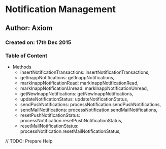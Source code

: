 # Notification Management
## Author: Axiom
### Created on: 17th Dec 2015
### Table of Content
- Methods
	-	insertNotificationTransactions: insertNotificationTransactions,
	-	getInappNotifications: getInappNotifications,
	-	markInappNotificationRead: markInappNotificationRead,
	-	markInappNotificationUnread: markInappNotificationUnread,
	-	getNewInappNotifications: getNewInappNotifications,
	-	updateNotificationStatus: updateNotificationStatus,
	-	sendPushNotifications: processNotification.sendPushNotifications,
	-	sendMailNotifications: processNotification.sendMailNotifications,
	-	resetPushNotificationStatus: processNotification.resetPushNotificationStatus,
	-	resetMailNotificationStatus: processNotification.resetMailNotificationStatus,

// TODO: Prepare Help
